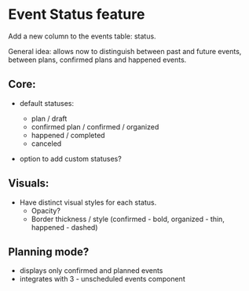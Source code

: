 # Event Status feature

Add a new column to the events table: status.

General idea: allows now to distinguish between past and future events, between plans, confirmed plans and happened events.

## Core:
- default statuses:
  - plan / draft
  - confirmed plan / confirmed / organized
  - happened / completed
  - canceled

- option to add custom statuses?

## Visuals:
- Have distinct visual styles for each status.
  - Opacity?
  - Border thickness / style (confirmed - bold, organized - thin, happened - dashed)

## Planning mode?
- displays only confirmed and planned events
- integrates with 3 - unscheduled events component
